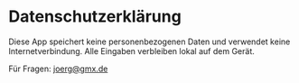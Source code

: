 # Datenschutzerklärung

Diese App speichert keine personenbezogenen Daten und verwendet keine Internetverbindung. Alle Eingaben verbleiben lokal auf dem Gerät.

Für Fragen: joerg@gmx.de
